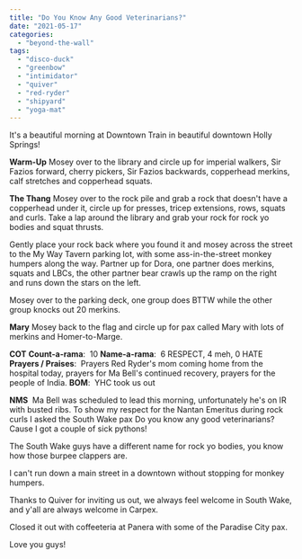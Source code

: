 ```yaml
---
title: "Do You Know Any Good Veterinarians?"
date: "2021-05-17"
categories: 
  - "beyond-the-wall"
tags: 
  - "disco-duck"
  - "greenbow"
  - "intimidator"
  - "quiver"
  - "red-ryder"
  - "shipyard"
  - "yoga-mat"
---
```


It's a beautiful morning at Downtown Train in beautiful downtown Holly Springs!

**Warm-Up** Mosey over to the library and circle up for imperial walkers, Sir Fazios forward, cherry pickers, Sir Fazios backwards, copperhead merkins, calf stretches and copperhead squats.

**The Thang** Mosey over to the rock pile and grab a rock that doesn't have a copperhead under it, circle up for presses, tricep extensions, rows, squats and curls. Take a lap around the library and grab your rock for rock yo bodies and squat thrusts.

Gently place your rock back where you found it and mosey across the street to the My Way Tavern parking lot, with some ass-in-the-street monkey humpers along the way. Partner up for Dora, one partner does merkins, squats and LBCs, the other partner bear crawls up the ramp on the right and runs down the stars on the left.

Mosey over to the parking deck, one group does BTTW while the other group knocks out 20 merkins.

**Mary** Mosey back to the flag and circle up for pax called Mary with lots of merkins and Homer-to-Marge.

**COT** **Count-a-rama**:  10 **Name-a-rama**:  6 RESPECT, 4 meh, 0 HATE **Prayers / Praises**:  Prayers Red Ryder's mom coming home from the hospital today, prayers for Ma Bell's continued recovery, prayers for the people of India. **BOM**:  YHC took us out

**NMS**  Ma Bell was scheduled to lead this morning, unfortunately he's on IR with busted ribs. To show my respect for the Nantan Emeritus during rock curls I asked the South Wake pax Do you know any good veterinarians? Cause I got a couple of sick pythons!

The South Wake guys have a different name for rock yo bodies, you know how those burpee clappers are.

I can't run down a main street in a downtown without stopping for monkey humpers.

Thanks to Quiver for inviting us out, we always feel welcome in South Wake, and y'all are always welcome in Carpex.

Closed it out with coffeeteria at Panera with some of the Paradise City pax.

Love you guys!
